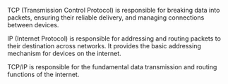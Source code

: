 TCP (Transmission Control Protocol) is responsible for breaking data into packets, ensuring their reliable delivery, and managing connections between devices.

IP (Internet Protocol) is responsible for addressing and routing packets to their destination across networks. It provides the basic addressing mechanism for devices on the internet.

TCP/IP is responsible for the fundamental data transmission and routing functions of the internet.